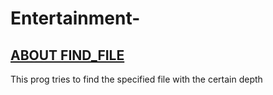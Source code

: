 # Entertainment-

## [ABOUT FIND_FILE](https://github.com/gurzza/Entertainment-/tree/main/FIND_FILE)  
This prog tries to find the specified file with the certain depth